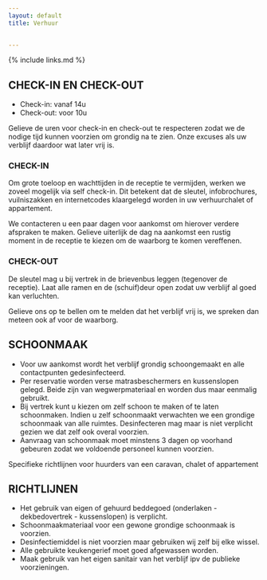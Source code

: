 ```yaml
---
layout: default
title: Verhuur
    

---
```


{% include links.md %}

## CHECK-IN EN CHECK-OUT

* Check-in: vanaf 14u
* Check-out: voor 10u

Gelieve de uren voor check-in en check-out te respecteren zodat we de nodige tijd kunnen
voorzien om grondig na te zien. Onze excuses als uw verblijf daardoor wat later vrij is.


### CHECK-IN

Om grote toeloop en wachttijden in de receptie te vermijden, werken we zoveel mogelijk
via self check-in. Dit betekent dat de sleutel, infobrochures, vuilniszakken en internetcodes
klaargelegd worden in uw verhuurchalet of appartement.

We contacteren u een paar dagen voor aankomst om hierover verdere afspraken te maken.
Gelieve uiterlijk de dag na aankomst een rustig moment in de receptie te kiezen om de
waarborg te komen vereffenen.

### CHECK-OUT

De sleutel mag u bij vertrek in de brievenbus leggen (tegenover de receptie).
Laat alle ramen en de (schuif)deur open zodat uw verblijf al goed kan verluchten.

Gelieve ons op te bellen om te melden dat het verblijf vrij is, we spreken dan meteen ook af
voor de waarborg.

## SCHOONMAAK

* Voor uw aankomst wordt het verblijf grondig schoongemaakt en alle contactpunten
gedesinfecteerd.
* Per reservatie worden verse matrasbeschermers en kussenslopen gelegd. Beide zijn van
wegwerpmateriaal en worden dus maar eenmalig gebruikt.
* Bij vertrek kunt u kiezen om zelf schoon te maken of te laten schoonmaken. Indien u zelf
schoonmaakt verwachten we een grondige schoonmaak van alle ruimtes. Desinfecteren
mag maar is niet verplicht gezien we dat zelf ook overal voorzien.
* Aanvraag van schoonmaak moet minstens 3 dagen op voorhand gebeuren zodat we
voldoende personeel kunnen voorzien.

Specifieke richtlijnen voor huurders van een caravan, chalet of appartement

## RICHTLIJNEN

* Het gebruik van eigen of gehuurd beddegoed (onderlaken - dekbedovertrek -
kussenslopen) is verplicht.
* Schoonmaakmateriaal voor een gewone grondige schoonmaak is voorzien.
* Desinfectiemiddel is niet voorzien maar gebruiken wij zelf bij elke wissel.
* Alle gebruikte keukengerief moet goed afgewassen worden.
* Maak gebruik van het eigen sanitair van het verblijf ipv de publieke voorzieningen.